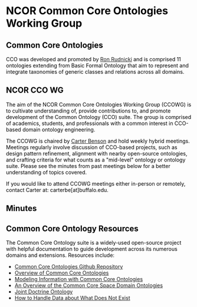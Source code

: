 <!DOCTYPE html>
<html lang="en">
<head>
<meta charset="UTF-8">
<meta name="viewport" content="width=device-width, initial-scale=1.0">
<title>NCOR Common Core Ontologies Working Group</title>
<style>
body {
  position: relative;
  height: 100vh; 
  margin: 0;
  background: transparent;
  color: #000; /* Sets the text color to black */
}

body::before {
  content: "";
  position: absolute;
  top: 0;
  left: 0;
  right: 0;
  bottom: 0;
  background-image: url('https://raw.githubusercontent.com/johnbeve/NCOR-Test/main/docs/assets/CCO_WG.png');
  background-repeat: no-repeat;
  background-attachment: fixed;
  background-size: cover;
  opacity: 0.1;
  z-index: -1;
}

/* Additional styles for headings and links if necessary */
h1, h2, h3, h4, h5, h6 {
  color: #000; /* Dark color for headings */
}

a {
  color: #0056b3; /* A standard link color */
}

a:hover {
  color: #003580; /* Darker shade when hovering over links */
}
</style>
</head>
<body>

<h1>NCOR Common Core Ontologies Working Group</h1>

<h2>Common Core Ontologies</h2>
<p>CCO was developed and promoted by <a href="https://scholar.google.com/citations?hl=en&user=JLM7L2EAAAAJ&view_op=list_works&sortby=pubdate">Ron Rudnicki</a> and is comprised 11 ontologies extending from Basic Formal Ontology that aim to represent and integrate taxonomies of generic classes and relations across all domains.</p>

<h2>NCOR CCO WG</h2>
<p>The aim of the NCOR Common Core Ontologies Working Group (CCOWG) is to cultivate understanding of, provide contributions to, and promote development of the Common Ontology (CCO) suite. The group is comprised of academics, students, and professionals with a common interest in CCO-based domain ontology engineering.</p>
<p>The CCOWG is chaired by <a href="https://www.linkedin.com/in/carterbeaubenson/">Carter Benson</a> and hold weekly hybrid meetings. Meetings regularly involve discussion of CCO-based projects, such as design pattern refinement, alignment with nearby open-source ontologies, and crafting criteria for what counts as a "mid-level" ontology or ontology suite. Please see the minutes from past meetings below for a better understanding of topics covered.</p>
<p>If you would like to attend CCOWG meetings either in-person or remotely, contact Carter at: carterbe[at]buffalo.edu.</p>

<h2>Minutes</h2>

<h2>Common Core Ontology Resources</h2>
<p>The Common Core Ontology suite is a widely-used open-source project with helpful documentation to guide development across its numerous domains and extensions. Resources include:</p>
<ul>
  <li><a href="https://github.com/CommonCoreOntology/CommonCoreOntologies">Common Core Ontologies Github Repository</a></li>
  <li><a href="https://www.nist.gov/system/files/documents/2021/10/14/nist-ai-rfi-cubrc_inc_004.pdf">Overview of Common Core Ontologies</a></li>
  <li><a href="https://www.nist.gov/system/files/documents/2021/10/14/nist-ai-rfi-cubrc_inc_003.pdf">Modeling Information with Common Core Ontologies</a></li>
  <li><a href="https://philarchive.org/archive/COXTSD-2">An Overview of the Common Core Space Domain Ontologies</a></li>
  <li><a href="https://philpapers.org/archive/MORJDO.pdf">Joint Doctrine Ontology</a></li>
  <li><a href="https://www.youtube.com/watch?v=ai4YdLiCGNM">How to Handle Data about What Does Not Exist</a></li>
</ul>

</body>
</html>